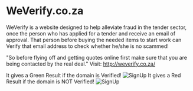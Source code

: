 # WeVerify.co.za
WeVerify is a website designed to help alleviate fraud in the tender sector, once the person who has applied for a tender and receive an email of approval. That person before buying the needed items to start work can Verify that email address to check whether he/she is no scammed!

"So before flying off and getting quotes online first make sure that you are being contacted by the real deal."
Visit:
http://weverify.co.za/



It gives a Green Result if the domain is Verified! ![SignUp](/screenshots/signUp.png)
It gives a Red Result if the domain is NOT Verified! ![SignUp](/screenshots/signUp.png)


